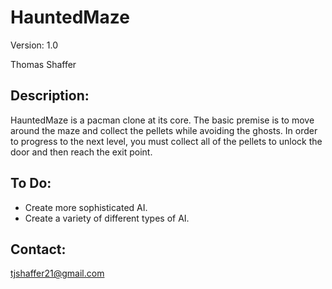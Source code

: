 HauntedMaze
===========
Version: 1.0

Thomas Shaffer

Description:
------------
HauntedMaze is a pacman clone at its core. The basic premise is to move around the maze and collect the pellets while avoiding the ghosts. In order to progress to the next level, you must collect all of the pellets to unlock the door and then reach the exit point.

To Do:
------
- Create more sophisticated AI.
- Create a variety of different types of AI.

Contact:
--------
tjshaffer21@gmail.com